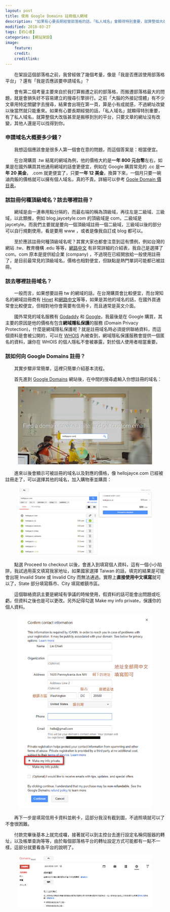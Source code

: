 ```yaml
---
layout: post
title: 使用 Google Domains 註冊個人網域
description: "如果有心要長期經營部落格的話，「私人域名」會顯得特別重要，就算整個大改版甚至是搬移到別的平台，只要文章的網址沒有改變，其他人還是可以找得到你。這篇教學會介紹如何使用 Google Domains 購買、註冊專屬的個人網域，以及台灣申請時填寫個人資料的小技巧，迴避 Invalid State 或 Invalid City 問題"
modified: 2018-03-27
tags: [初心者]
categories: [網站架設]
image:
    feature: 
    credit: 
    creditlink: 
---
```


　　在架設這個部落格之前，我曾經做了幾個考量，像是「我是否應該使用部落格平台」？還有「我是否應該要申請域名」？

　　會有第二個考量主要來自於我打算搬遷之前的部落格，而搬遷部落格最大的問題，就是會損失好不容易建立的搜尋引擎排行。之前「大腦的外接記憶體」有不少文章用特定關鍵字去搜尋，結果會出現在第一頁，算是小有成就感，不過網址改變以後當然就只能重來。如果有心要長期經營的話，「私人域名」就顯得特別重要，有了私人域名，就算整個大改版甚至是搬移到別的平台，只要文章的網址沒有改變，其他人還是可以找得到你。

<!--more-->

### 申請域名大概要多少錢？
　　我想這個應該會是很多人第一個會在意的問題，而這個答案是：相當便宜。

　　在台灣購買 .tw 結尾的網域為例，他的價格大約是**一年 800 元台幣**左右，如果是在國外購買其他通用網域的話會更便宜，例如在 Google 購買常見的 .cc 是**一年 20 美金**， .com 就更便宜了，只要**一年 12 美金**，換算下來，一個月只要一碗滷肉飯的價格就可以擁有個人域名，真的不貴。詳細可以參考 [Goole Domain 價目表](https://support.google.com/domains/answer/6010092?hl=zh-Hant)。

### 該註冊何種頂級域名？該去哪裡註冊？
　　網域是由一連串用點分隔的，而最右端的稱為頂級域，再往左是二級域、三級域，以此類推，例如 blog.jaycetyle.com 的頂級域是 com，二級域是 jaycetyle。而我們主要就是要向一個頂級域註冊一個二級域，三級域以後的部分可以自行規劃使用，看是要用 www ，或者是像我自訂成 blog 都可以。

　　至於應該註冊何種頂級域名呢？其實大家也都會注意到這有慣例，例如台灣的網站 .tw、教育機構 .edu 等等，[網路中文](https://wiki.net-chinese.taipei/cht/%E5%9F%9F%E5%90%8D%E5%88%97%E8%A1%A8/new_gTLD) 有非常詳細的介紹表，我自己是選擇了 com。com 原本是提供給企業 (company) ，不過現在已經開放給一般使用註冊了，是目前最常見的頂級域名，價格也相對便宜，但缺點是熱門單詞可能都已被註冊。

### 該去哪裡註冊域名？
　　一般而言，如果想要註冊 tw 的網域的話，在台灣購買會比較便宜，而台灣知名的網域註冊商有 [Hinet](https://domain.hinet.net/) 和[網路中文](https://www.net-chinese.com.tw/nc/)等等，如果是其他的域名的話，在國外買通常會比較便宜，但相對地你會需要有信用卡，而且通常是英文介面。

　　國外常見的域名服務有 [Godaddy](https://tw.godaddy.com/) 和 [Google](https://domains.google/)，我最後是在 Google 購買，其主要的原因是他的價格有包含**網域隱私保護**的服務 (Domain Privacy Protection)，什麼是網域隱私保護呢？就是註冊域名時必須提供聯絡資料，而這個資料是會被公開的，可以在 [WHOIS](https://www.whois365.com/tw/) 內被查到，網域隱私保護服務會提供一個匿名的資料，讓你在 WHOIS 的個人隱私不會被暴露，對於個人使用者相當重要。

### 該如何向 Google Domains 註冊？
　　其實步驟非常簡單，這裡只簡單介紹基本流程。

　　首先進到 [Google Domains](https://domains.google/) 網站後，在中間的搜尋處輸入你想註冊的域名：
<figure class="large center"><img src="/images/2018/01/gdomain-find.png" alt=""></figure>

　　進來以後會顯示可被註冊的域名以及對應的價格，像 hellojayce.com 已經被註冊走了，可以選擇其他的域名，加入購物車並購買：
<figure class="center"><img src="/images/2018/01/gdomain-price.png" alt=""></figure>

　　點選 Proceed to checkout 以後，會進入到填寫個人資料，這有一個小小陷阱，我試過用英文填寫我家地址，如果國家選擇 Taiwan 的話，填完的結果是可能會出現 Invalid State 或 Invalid City 而無法通過。實際上**直接使用中文填寫**就可以了，State 部分填寫縣市、City 填寫鄉鎮市區。

　　這個聯絡資訊主要是網域有爭議的時候使用，假資料的話可能會出問題或吃虧，但資料之後也是可以更改。另外記得勾選 Make my info private，保護你的個人資料。
<figure class="large center"><img src="/images/2018/01/gdomain-contact.png" alt=""></figure>

　　再下一步是填寫信用卡資料並刷卡，這部分我沒有截到圖，不過照填就可以了不會很困難。

　　付款完畢後基本上就完成囉，接著就可以到主控台去進行設定名稱伺服器的轉址，以及帳單查詢等等，由於每個部落格平台的轉址設定方式可能都有一點不一樣，這部分就要看各平台的說明了。
<figure class="center"><img src="/images/2018/01/gdomain-console.png" alt=""></figure>
　　
